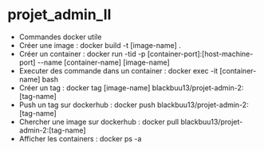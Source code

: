 # projet_admin_II

* Commandes docker utile
* Créer une image : docker build -t [image-name] .
* Créer un container : docker run -tid -p [container-port]:[host-machine-port] --name [container-name] [image-name]
* Executer des commande dans un container : docker exec -it [container-name] bash
* Créer un tag : docker tag [image-name] blackbuu13/projet-admin-2:[tag-name]
* Push un tag sur dockerhub : docker push blackbuu13/projet-admin-2:[tag-name]
* Chercher une image sur dockerhub : docker pull blackbuu13/projet-admin-2:[tag-name]
* Afficher les containers : docker ps -a
